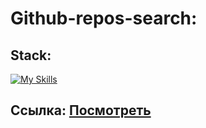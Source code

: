 # Github-repos-search:

## Stack:
[![My Skills](https://skillicons.dev/icons?i=html,sass,js)](https://skillicons.dev)

## Ссылка: [Посмотреть](https://artyomxxx.github.io/Github-repos-search/)